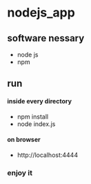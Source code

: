 # nodejs_app
## software nessary
- node js
- npm
## run
#### inside every directory
- npm install 
- node index.js
#### on browser 
- http://localhost:4444
### enjoy it